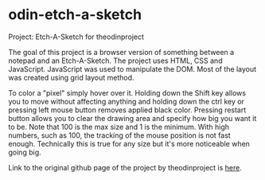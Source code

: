 # odin-etch-a-sketch

Project: Etch-A-Sketch for theodinproject

The goal of this project is a browser version of something between a notepad and an Etch-A-Sketch. The project uses HTML, CSS and JavaScript. JavaScript was used to manipulate the DOM. Most of the layout was created using grid layout method.

To color a "pixel" simply hover over it. Holding down the Shift key allows you to move without affecting anything and holding down the ctrl key or pressing left mouse button removes applied black color. Pressing restart button allows you to clear the drawing area and specify how big you want it to be. Note that 100 is the max size and 1 is the minimum. With high numbers, such as 100, the tracking of the mouse position is not fast enough. Technically this is true for any size but it's more noticeable when going big.

Link to the original github page of the project by theodinproject is [here](https://github.com/TheOdinProject/curriculum/blob/main/foundations/javascript_basics/project_etch_a_sketch.md).
